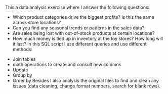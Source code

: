 This a data analysis exercise where I answer the following questions:
 - Which product categories drive the biggest profits? Is this the same across store locations?
 - Can you find any seasonal trends or patterns in the sales data?
 - Are sales being lost with out-of-stock products at certain locations?
 - How much money is tied up in inventory at the toy stores? How long will it last?
In this SQL script I use different queries and use different methods:
 * Join tables
 * math operations to create and consult new columns
 * Update
 * Group by
 * Order by
Besides I also analysis the original files to find and clean any issues (data cleaning, change format numbers, search for blank rows).






